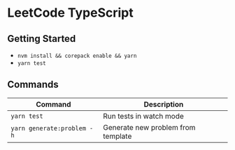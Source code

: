 # LeetCode TypeScript

## Getting Started

-   `nvm install && corepack enable && yarn`
-   `yarn test`

## Commands

| Command                    | Description                        |
| -------------------------- | ---------------------------------- |
| `yarn test`                | Run tests in watch mode            |
| `yarn generate:problem -h` | Generate new problem from template |
